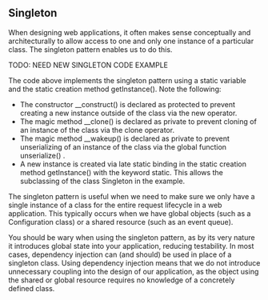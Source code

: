 ## Singleton
When designing web applications, it often makes sense conceptually and architecturally to allow access to one and only one instance of a particular class. The singleton pattern enables us to do this.

TODO: NEED NEW SINGLETON CODE EXAMPLE

The code above implements the singleton pattern using a static variable and the static creation method getInstance(). Note the following:

- The constructor __construct() is declared as protected to prevent creating a new instance outside of the class via the new operator.
- The magic method __clone() is declared as private to prevent cloning of an instance of the class via the clone operator.
- The magic method __wakeup() is declared as private to prevent unserializing of an instance of the class via the global function unserialize() .
- A new instance is created via late static binding in the static creation method getInstance() with the keyword static. This allows the subclassing of the class Singleton in the example.

The singleton pattern is useful when we need to make sure we only have a single instance of a class for the entire request lifecycle in a web application. This typically occurs when we have global objects (such as a Configuration class) or a shared resource (such as an event queue).

You should be wary when using the singleton pattern, as by its very nature it introduces global state into your application, reducing testability. In most cases, dependency injection can (and should) be used in place of a singleton class. Using dependency injection means that we do not introduce unnecessary coupling into the design of our application, as the object using the shared or global resource requires no knowledge of a concretely defined class.